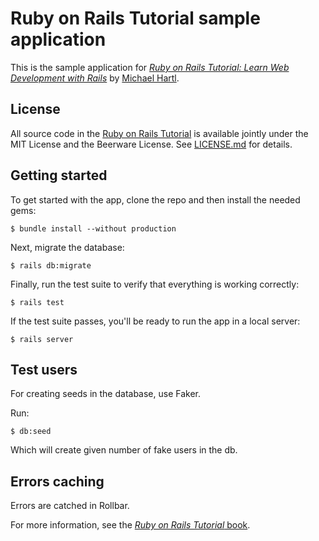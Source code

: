 # Ruby on Rails Tutorial sample application

This is the sample application for
[*Ruby on Rails Tutorial:
Learn Web Development with Rails*](http://www.railstutorial.org/)
by [Michael Hartl](http://www.michaelhartl.com/).

## License

All source code in the [Ruby on Rails Tutorial](http://railstutorial.org/)
is available jointly under the MIT License and the Beerware License. See
[LICENSE.md](LICENSE.md) for details.

## Getting started

To get started with the app, clone the repo and then install the needed gems:

```
$ bundle install --without production
```

Next, migrate the database:

```
$ rails db:migrate
```

Finally, run the test suite to verify that everything is working correctly:

```
$ rails test
```

If the test suite passes, you'll be ready to run the app in a local server:

```
$ rails server
```

## Test users

For creating seeds in the database, use Faker.

Run:

```
$ db:seed
```

Which will create given number of fake users in the db.

## Errors caching

Errors are catched in Rollbar.

For more information, see the
[*Ruby on Rails Tutorial* book](http://www.railstutorial.org/book).
